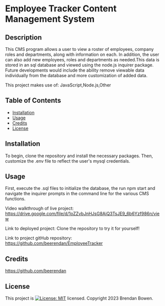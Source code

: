 # Employee Tracker Content Management System

  ## Description
This CMS program allows a user to view a roster of employees, company roles and departments, along with information on each. In addition, the user can also add new employees, roles and departments as needed.This data is stored in an sql database and viewed using the node.js inquirer package. Future developments would include the ability remove viewable data individually from the database and more customization of added data.

This project makes use of: 
JavaScript,Node.js,Other

## Table of Contents
* [Installation](#installation)
* [Usage](#usage)
* [Credits](#credits)
* [License](#license)

## Installation
To begin, clone the repository and install the necessary packages. Then, customize the .env file to reflect the user's mysql credentials. 

## Usage
First, execute the .sql files to initialize the database, the run npm start and navigate the inquirer prompts in the command line for the various CMS functions.

Video walkthrough of live project: https://drive.google.com/file/d/1oZZvbJnHJsG8AiQ3TsJE9_6b6Yzf986n/view

Link to deployed project: Clone the repository to try it for yourself!

Link to project gitHub repository: https://github.com/beerendan/EmployeeTracker

## Credits
https://github.com/beerendan

## License
This project is [![License: MIT](https://img.shields.io/badge/License-MIT-yellow.svg)](https://opensource.org/licenses/MIT) licensed.
Copyright 2023 Brendan Bowen.
